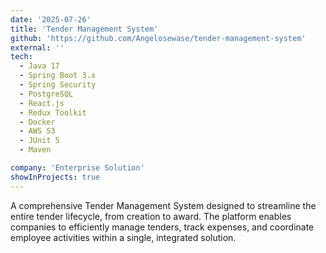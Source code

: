 ```yaml
---
date: '2025-07-26'
title: 'Tender Management System'
github: 'https://github.com/Angelosewase/tender-management-system'
external: ''
tech:
  - Java 17
  - Spring Boot 3.x
  - Spring Security
  - PostgreSQL
  - React.js
  - Redux Toolkit
  - Docker
  - AWS S3
  - JUnit 5
  - Maven

company: 'Enterprise Solution'
showInProjects: true
---
```


A comprehensive Tender Management System designed to streamline the entire tender lifecycle, from creation to award. The platform enables companies to efficiently manage tenders, track expenses, and coordinate employee activities within a single, integrated solution.

